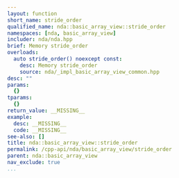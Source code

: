 ```yaml
---
layout: function
short_name: stride_order
qualified_name: nda::basic_array_view::stride_order
namespaces: [nda, basic_array_view]
includer: nda/nda.hpp
brief: Memory stride_order
overloads:
  auto stride_order() noexcept const:
    desc: Memory stride_order
    source: nda/_impl_basic_array_view_common.hpp
desc: ""
params:
  {}
tparams:
  {}
return_value: __MISSING__
example:
  desc: __MISSING__
  code: __MISSING__
see-also: []
title: nda::basic_array_view::stride_order
permalink: /cpp-api/nda/basic_array_view/stride_order
parent: nda::basic_array_view
nav_exclude: true
...
```


